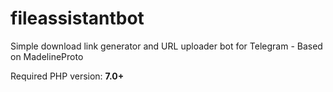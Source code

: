 # fileassistantbot
Simple download link generator and URL uploader bot for Telegram - Based on MadelineProto

Required PHP version: **7.0+**

